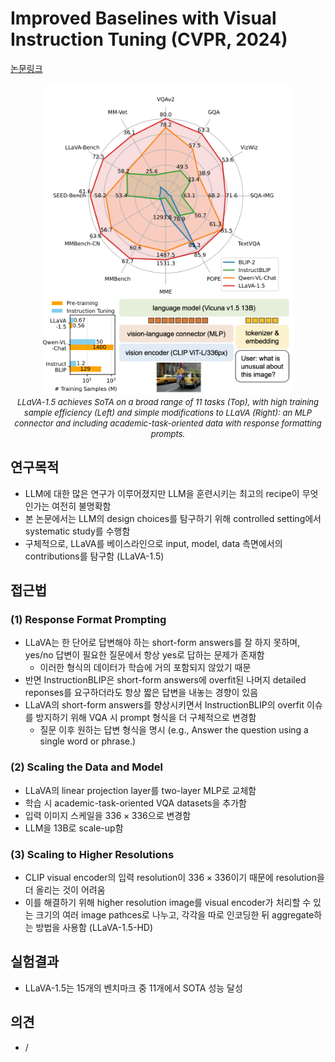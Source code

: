 # Improved Baselines with Visual Instruction Tuning (CVPR, 2024)

[논문링크](https://openaccess.thecvf.com/content/CVPR2024/html/Liu_Improved_Baselines_with_Visual_Instruction_Tuning_CVPR_2024_paper.html)

<p align="center">
    <img width="400" alt='fig1' src="./img/20_11_01.png?raw=true"></br>
    <em><font size=2>LLaVA-1.5 achieves SoTA on a broad range of 11 tasks (Top), with high training sample efficiency (Left) and simple modifications to LLaVA (Right): an MLP connector and including academic-task-oriented data with response formatting prompts.</font></em>
</p>

## 연구목적
- LLM에 대한 많은 연구가 이루어졌지만 LLM을 훈련시키는 최고의 recipe이 무엇인가는 여전히 불명확함
- 본 논문에서는 LLM의 design choices를 탐구하기 위해 controlled setting에서 systematic study를 수행함
- 구체적으로, LLaVA를 베이스라인으로 input, model, data 측면에서의 contributions를 탐구함 (LLaVA-1.5)

## 접근법
### (1) Response Format Prompting
- LLaVA는 한 단어로 답변해야 하는 short-form answers를 잘 하지 못하며, yes/no 답변이 필요한 질문에서 항상 yes로 답하는 문제가 존재함
  - 이러한 형식의 데이터가 학습에 거의 포함되지 않았기 때문
- 반면 InstructionBLIP은 short-form answers에 overfit된 나머지 detailed reponses를 요구하더라도 항상 짧은 답변을 내놓는 경향이 있음
- LLaVA의 short-form answers를 향상시키면서 InstructionBLIP의 overfit 이슈를 방지하기 위해 VQA 시 prompt 형식을 더 구체적으로 변경함
  - 질문 이후 원하는 답변 형식을 명시 (e.g., Answer the question using a single word or phrase.)
### (2) Scaling the Data and Model
- LLaVA의 linear projection layer를 two-layer MLP로 교체함
- 학습 시 academic-task-oriented VQA datasets을 추가함
- 입력 이미지 스케일을 $336\times{336}$으로 변경함
- LLM을 13B로 scale-up함
### (3) Scaling to Higher Resolutions
- CLIP visual encoder의 입력 resolution이 $336\times{336}$이기 때문에 resolution을 더 올리는 것이 어려움
- 이를 해결하기 위해 higher resolution image를 visual encoder가 처리할 수 있는 크기의 여러 image pathces로 나누고, 각각을 따로 인코딩한 뒤 aggregate하는 방법을 사용함 (LLaVA-1.5-HD)

## 실험결과
- LLaVA-1.5는 15개의 벤치마크 중 11개에서 SOTA 성능 달성

## 의견
- /